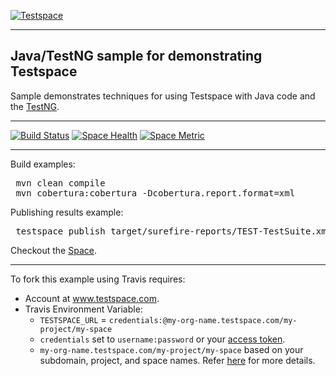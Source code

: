 [![Testspace](http://www.testspace.com/public/img/testspace_logo.png)](http://www.testspace.com)
***

## Java/TestNG sample for demonstrating Testspace

Sample demonstrates techniques for using Testspace with Java code and the [TestNG](http://testng.org/).

***

[![Build Status](https://travis-ci.org/testspace-samples/java.testng.svg?branch=master)](https://travis-ci.org/testspace-samples/java.testng)
[![Space Health](https://samples.testspace.com/projects/88/spaces/327/badge)](https://samples.testspace.com/projects/88/spaces/327 "Test Cases")
[![Space Metric](https://samples.testspace.com/projects/88/spaces/327/metrics/234/badge)](https://samples.testspace.com/projects/88/spaces/327/metrics#metric-234 "Line/Statement Coverage")

***

Build examples:

<pre>
 mvn clean compile
 mvn cobertura:cobertura -Dcobertura.report.format=xml
</pre>

Publishing results example:

<pre>
 testspace publish target/surefire-reports/TEST-TestSuite.xml target/site/cobertura/coverage.xml
</pre>

Checkout the [Space](https://samples.testspace.com/projects/java/spaces/testng).


***

To fork this example using Travis requires:
  - Account at www.testspace.com.
  - Travis Environment Variable: 
    - `TESTSPACE_URL` = `credentials:@my-org-name.testspace.com/my-project/my-space`
    - `credentials` set to `username:password` or your [access token](http://help.testspace.com/using-your-organization:user-settings).
    - `my-org-name.testspace.com/my-project/my-space` based on your subdomain, project, and space names. Refer [here](http://help.testspace.com/reference:runner-reference#login-credentials) for more details. 
